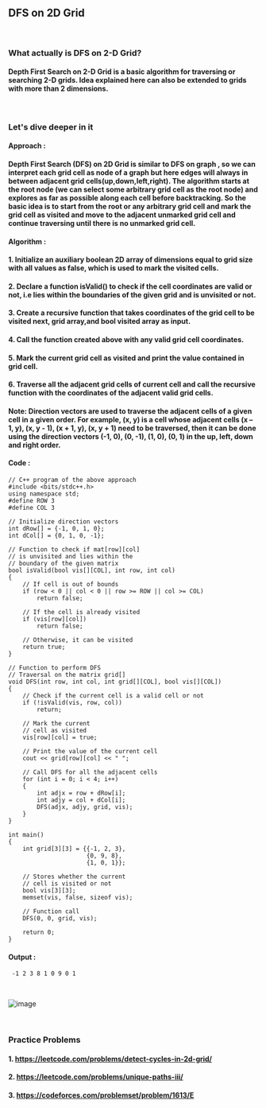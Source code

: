 
## DFS on 2D Grid
<br>

### What actually is DFS on 2-D Grid?
#### Depth First Search on 2-D Grid is a basic algorithm for traversing or searching 2-D grids. Idea explained here can also be extended to grids with more than 2 dimensions.

<br>

### Let's dive deeper in it
#### Approach : 
#### Depth First Search (DFS) on 2D Grid is similar to DFS on graph , so we can interpret each grid cell as node of a graph but here edges will always in between adjacent grid cells(up,down,left,right). The algorithm starts at the root node (we can select some arbitrary grid cell as the root node) and explores as far as possible along each cell before backtracking. So the basic idea is to start from the root or any arbitrary grid cell and mark the grid cell as visited and move to the adjacent unmarked grid cell and continue traversing until there is no unmarked grid cell.
#### Algorithm :
#### 1. Initialize an auxiliary boolean 2D array of dimensions equal to grid size with all values as false, which is used to mark the visited cells.
#### 2. Declare a function isValid() to check if the cell coordinates are valid or not, i.e lies within the boundaries of the given grid and is unvisited or not.
#### 3. Create a recursive function that takes coordinates of the grid cell to be visited next, grid array,and bool visited array as input.
#### 4. Call the function created above with any valid grid cell coordinates.
#### 5. Mark the current grid cell as visited and print the value contained in grid cell.
#### 6. Traverse all the adjacent grid cells of current cell and call the recursive function with the coordinates of the adjacent valid grid cells.
#### Note: Direction vectors are used to traverse the adjacent cells of a given cell in a given order. For example, (x, y) is a cell whose adjacent cells (x – 1, y), (x, y - 1), (x + 1, y), (x, y + 1) need to be traversed, then it can be done using the direction vectors (-1, 0), (0, -1), (1, 0), (0, 1) in the up, left, down and right order.

#### Code : 
```
// C++ program of the above approach
#include <bits/stdc++.h>
using namespace std;
#define ROW 3
#define COL 3

// Initialize direction vectors
int dRow[] = {-1, 0, 1, 0};
int dCol[] = {0, 1, 0, -1};

// Function to check if mat[row][col]
// is unvisited and lies within the
// boundary of the given matrix
bool isValid(bool vis[][COL], int row, int col)
{
    // If cell is out of bounds
    if (row < 0 || col < 0 || row >= ROW || col >= COL)
        return false;

    // If the cell is already visited
    if (vis[row][col])
        return false;

    // Otherwise, it can be visited
    return true;
}

// Function to perform DFS
// Traversal on the matrix grid[]
void DFS(int row, int col, int grid[][COL], bool vis[][COL])
{
    // Check if the current cell is a valid cell or not
    if (!isValid(vis, row, col))
        return;

    // Mark the current
    // cell as visited
    vis[row][col] = true;

    // Print the value of the current cell
    cout << grid[row][col] << " ";

    // Call DFS for all the adjacent cells
    for (int i = 0; i < 4; i++)
    {
        int adjx = row + dRow[i];
        int adjy = col + dCol[i];
        DFS(adjx, adjy, grid, vis);
    }
}

int main()
{
    int grid[3][3] = {{-1, 2, 3},
                      {0, 9, 8},
                      {1, 0, 1}};

    // Stores whether the current
    // cell is visited or not
    bool vis[3][3];
    memset(vis, false, sizeof vis);

    // Function call
    DFS(0, 0, grid, vis);

    return 0;
}
```
#### Output :
```
 -1 2 3 8 1 0 9 0 1
 ```
 <br>
 
 ![image](https://user-images.githubusercontent.com/62798923/144748067-47ff5d30-bb12-45b6-9730-e7332e9d6b64.png)

<br>

### Practice Problems
#### 1. https://leetcode.com/problems/detect-cycles-in-2d-grid/ <!--medium problem-->
#### 2. https://leetcode.com/problems/unique-paths-iii/ <!--hard problem-->
#### 3. https://codeforces.com/problemset/problem/1613/E <!--hard problem-->

<br>
